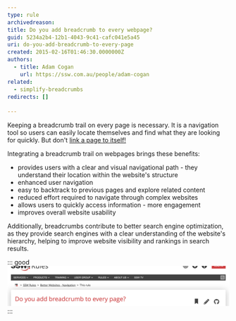 ```yaml
---
type: rule
archivedreason: 
title: Do you add breadcrumb to every webpage?
guid: 5234a2b4-12b1-4043-9c41-cafc041e5a45
uri: do-you-add-breadcrumb-to-every-page
created: 2015-02-16T01:46:30.0000000Z
authors: 
  - title: Adam Cogan
    url: https://ssw.com.au/people/adam-cogan
related:
  - simplify-breadcrumbs
redirects: []

---
```


Keeping a breadcrumb trail on every page is necessary. It is a navigation tool so users can easily locate themselves and find what they are looking for quickly. But don't [link a page to itself!](/do-you-avoid-linking-a-page-to-itself/)

Integrating a breadcrumb trail on webpages brings these benefits:

<!--endintro-->

* provides users with a clear and visual navigational path - they understand their location within the website's structure
* enhanced user navigation
* easy to backtrack to previous pages and explore related content
* reduced effort required to navigate through complex websites
* allows users to quickly access information - more engagement
* improves overall website usability

Additionally, breadcrumbs contribute to better search engine optimization, as they provide search engines with a clear understanding of the website's hierarchy, helping to improve website visibility and rankings in search results.

::: good
![Figure: Good example - Breadcrumb has many benefits](breadcrumb-short-good_1711678032246.jpg)
:::
